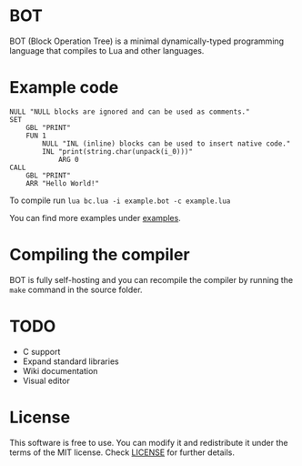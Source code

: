 # BOT
BOT (Block Operation Tree) is a minimal dynamically-typed programming language that compiles to Lua and other languages.
# Example code
```
NULL "NULL blocks are ignored and can be used as comments."
SET
	GBL "PRINT"
	FUN 1
		NULL "INL (inline) blocks can be used to insert native code."
		INL "print(string.char(unpack(i_0)))"
			ARG 0
CALL
	GBL "PRINT"
	ARR "Hello World!"
```
To compile run ``lua bc.lua -i example.bot -c example.lua``

You can find more examples under [examples](examples).
# Compiling the compiler
BOT is fully self-hosting and you can recompile the compiler by running the ``make`` command in the source folder.
# TODO
- C support
- Expand standard libraries
- Wiki documentation
- Visual editor
# License
This software is free to use. You can modify it and redistribute it under the terms of the 
MIT license. Check [LICENSE](LICENSE) for further details.
